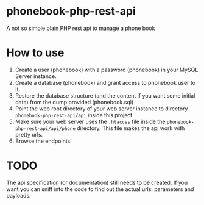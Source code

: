 # phonebook-php-rest-api
A not so simple plain PHP rest api to manage a phone book

# How to use
1. Create a user (phonebook) with a password (phonebook) in your MySQL Server instance.
2. Create a database (phonebook) and grant access to phonebook user to it.
3. Restore the database structure (and the content if you want some initial data) from the dump provided (phonebook.sql)
4. Point the web root directory of your web server instance to directory `phonebook-php-rest-api/api` inside this project.
5. Make sure your web server uses the `.htacces` file inside the `phonebook-php-rest-api/api/phone` directory. This file makes the api work with pretty urls.
6. Browse the endpoints!

# TODO
The api specification (or documentation) still needs to be created. If you want you can sniff into the code to find out the actual urls, parameters and payloads.

